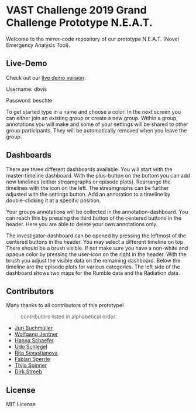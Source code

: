 # VAST Challenge 2019 Grand Challenge Prototype N.E.A.T.

Welcome to the mirror-code repository of our prototype N.E.A.T. (Novel Emergency Analysis Tool).

## Live-Demo

Check out our [live demo version](https://vcgc19.dbvis.de).

Username: dbvis

Password: beschte

To get started type in a name and choose a color.
In the next screen you can either join an existing group or create a new group.
Within a group, annotations you will make and some of your settings will be shared to other group participants.
They will be automatically removed when you leave the group.

## Dashboards

There are three different dashboards available.
You will start with the master-timeline dashboard.
With the plus-button on the bottom you can add new timelines (either streamgraphs or episode plots).
Rearrange the timelines with the icon on the left.
The streamgraphs can be further adjusted with the settings button.
Add an annotation to a timeline by double-clicking it at a specific position.

Your groups annotations will be collected in the annotation-dashboard.
You can reach this by pressing the third button of the centered buttons in the header.
Here you are able to delete your own annotations only.

The investigator-dashboard can be opened by pressing the leftmost of the centered buttons in the header.
You may select a different timeline on top.
There should be a brush visible. If not make sure you have a non-white and opaque color by pressing the user-icon on the right in the header.
With the brush you adjust the visible data on the remaining dashboard.
Below the timeline are the episode plots for various categories.
The left side of the dashboard shows two maps for the Rumble data and the Radiation data.

## Contributors

Many thanks to all contributors of this prototype!

> contributors listed in alphabetical order

- [Juri Buchmüller](http://vis.uni.kn/en/members/buchmueller/)
- [Wolfgang Jentner](http://vis.uni.kn/en/members/jentner/)
- [Hanna Schaefer](http://vis.uni.kn/en/members/schaefer/)
- [Udo Schlegel](http://vis.uni.kn/en/members/schlegel/)
- [Rita Sevastjanova](http://vis.uni.kn/en/members/sevastjanova/)
- [Fabian Sperrle](http://vis.uni.kn/en/members/sperrle/)
- [Thilo Spinner](http://vis.uni.kn/en/members/spinner/)
- [Dirk Streeb](http://vis.uni.kn/en/members/streeb/)

## License

MIT License
